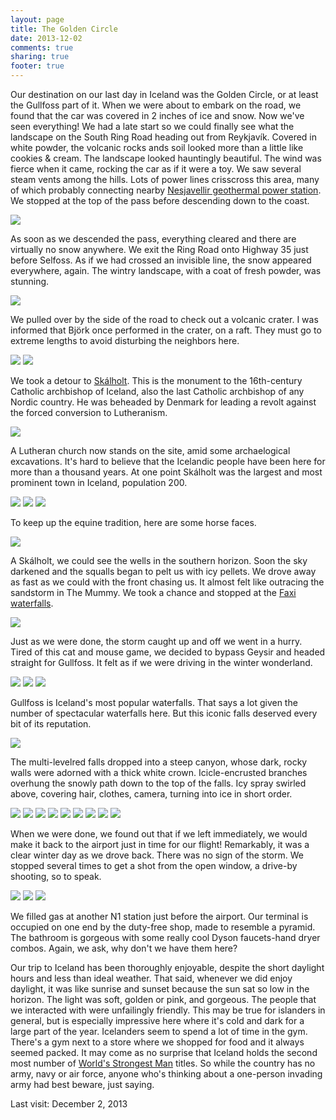 ```yaml
---
layout: page
title: The Golden Circle
date: 2013-12-02
comments: true
sharing: true
footer: true
---
```

Our destination on our last day in Iceland was the Golden Circle, or at least the Gullfoss part of it. When we were about to embark on the road, we found that the car was covered in 2 inches of ice and snow.  Now we've seen everything!  We had a late start so we could finally see what the landscape on the South Ring Road heading out from Reykjavík‎.  Covered in white powder, the volcanic rocks ands soil looked more than a little like cookies & cream.  The landscape looked hauntingly beautiful.  The wind was fierce when it came, rocking the car as if it were a toy.  We saw several steam vents among the hills. Lots of power lines crisscross this area, many of which probably connecting nearby [Nesjavellir geothermal power station](http://en.wikipedia.org/wiki/Nesjavellir_Geothermal_Power_Station).  We stopped at the top of the pass before descending down to the coast.

![](https://dl.dropboxusercontent.com/u/52804626/iceland/dsc_7447.jpg)

As soon as we descended the pass, everything cleared and there are virtually no snow anywhere.  We exit the Ring Road onto Highway 35 just before Selfoss.  As if we had crossed an invisible line, the snow appeared everywhere, again.  The wintry landscape, with a coat of fresh powder, was stunning.

![](https://dl.dropboxusercontent.com/u/52804626/iceland/dsc_7455.jpg)

We pulled over by the side of the road to check out a volcanic crater.  I was informed that Björk once performed in the crater, on a raft. They must go to extreme lengths to avoid disturbing the neighbors here.

![](https://dl.dropboxusercontent.com/u/52804626/iceland/dsc_7464.jpg)
![](https://dl.dropboxusercontent.com/u/52804626/iceland/dsc_7467.jpg)

We took a detour to [Skálholt](http://en.wikipedia.org/wiki/Sk%C3%A1lholt).  This is the monument to the 16th-century Catholic archbishop of Iceland, also the last Catholic archbishop of any Nordic country.  He was beheaded by Denmark for leading a revolt against the forced conversion to Lutheranism.

![](https://dl.dropboxusercontent.com/u/52804626/iceland/dsc_7470.jpg)

A Lutheran church now stands on the site, amid some archaelogical excavations.  It's hard to believe that the Icelandic people have been here for more than a thousand years.  At one point Skálholt was the largest and most prominent town in Iceland, population 200.

![](https://dl.dropboxusercontent.com/u/52804626/iceland/dsc_7473.jpg)
![](https://dl.dropboxusercontent.com/u/52804626/iceland/dsc_7477.jpg)
![](https://dl.dropboxusercontent.com/u/52804626/iceland/dsc_7495.jpg)

To keep up the equine tradition, here are some horse faces.

![](https://dl.dropboxusercontent.com/u/52804626/iceland/dsc_7501.jpg)

A Skálholt, we could see the wells in the southern horizon.  Soon the sky darkened and the squalls began to pelt us with icy pellets. We drove away as fast as we could with the front chasing us.  It almost felt like outracing the sandstorm in The Mummy. We took a chance and stopped at the [Faxi waterfalls](http://en.wikipedia.org/wiki/Faxi).

![](https://dl.dropboxusercontent.com/u/52804626/iceland/dsc_7512.jpg)

Just as we were done, the storm caught up and off we went in a hurry.  Tired of this cat and mouse game, we decided to bypass Geysir and headed straight for Gullfoss.  It felt as if we were driving in the winter wonderland.

![](https://dl.dropboxusercontent.com/u/52804626/iceland/dsc_7525.jpg)
![](https://dl.dropboxusercontent.com/u/52804626/iceland/dsc_7526.jpg)
![](https://dl.dropboxusercontent.com/u/52804626/iceland/dsc_7529.jpg)

Gullfoss is Iceland's most popular waterfalls.  That says a lot given the number of spectacular waterfalls here. But this iconic falls deserved every bit of its reputation. 

![](https://dl.dropboxusercontent.com/u/52804626/iceland/dsc_7541.jpg)

The multi-levelred falls dropped into a steep canyon, whose dark, rocky walls were adorned with a thick white crown.  Icicle-encrusted branches overhung the snowly path down to the top of the falls.  Icy spray swirled above, covering hair, clothes, camera, turning into ice in short order. 

![](https://dl.dropboxusercontent.com/u/52804626/iceland/dsc_7543.jpg)
![](https://dl.dropboxusercontent.com/u/52804626/iceland/dsc_7567.jpg)
![](https://dl.dropboxusercontent.com/u/52804626/iceland/dsc_7572.jpg)
![](https://dl.dropboxusercontent.com/u/52804626/iceland/dsc_7581.jpg)
![](https://dl.dropboxusercontent.com/u/52804626/iceland/dsc_7587.jpg)
![](https://dl.dropboxusercontent.com/u/52804626/iceland/dsc_7598.jpg)
![](https://dl.dropboxusercontent.com/u/52804626/iceland/dsc_7601.jpg)
![](https://dl.dropboxusercontent.com/u/52804626/iceland/dsc_7606.jpg)
![](https://dl.dropboxusercontent.com/u/52804626/iceland/dsc_7609.jpg)

When we were done, we found out that if we left immediately, we would make it back to the airport just in time for our flight! Remarkably, it was a clear winter day as we drove back.  There was no sign of the storm.  We stopped several times to get a shot from the open window, a drive-by shooting, so to speak.

![](https://dl.dropboxusercontent.com/u/52804626/iceland/dsc_7612.jpg)
![](https://dl.dropboxusercontent.com/u/52804626/iceland/dsc_7623.jpg)
![](https://dl.dropboxusercontent.com/u/52804626/iceland/dsc_7626.jpg)

We filled gas at another N1 station just before the airport.  Our terminal is occupied on one end by the duty-free shop, made to resemble a pyramid. The bathroom is gorgeous with some really cool Dyson faucets-hand dryer combos. Again, we ask, why don't we have them here?

Our trip to Iceland has been thoroughly enjoyable, despite the short daylight hours and less than ideal weather.  That said, whenever we did enjoy daylight, it was like sunrise and sunset because the sun sat so low in the horizon.  The light was soft, golden or pink, and gorgeous.  The people that we interacted with were unfailingly friendly.  This may be true for islanders in general, but is especially impressive here where it's cold and dark for a large part of the year.  Icelanders seem to spend a lot of time in the gym. There's a gym next to a store where we shopped for food and it always seemed packed. It may come as no surprise that Iceland holds the second most number of [World's Strongest Man](http://en.wikipedia.org/wiki/World's_Strongest_Man) titles. So while the country has no army, navy or air force, anyone who's thinking about a one-person invading army had best beware, just saying.

Last visit: December 2, 2013